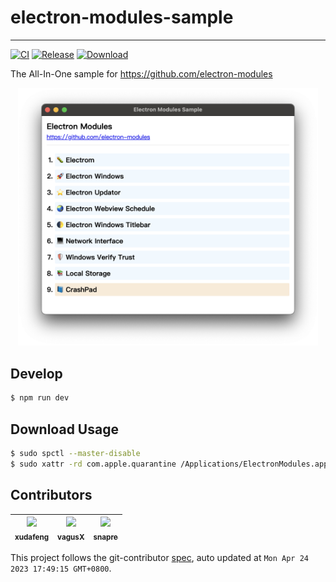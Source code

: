 # electron-modules-sample

---

[![CI](https://github.com/electron-modules/electron-modules-sample/actions/workflows/ci.yml/badge.svg?branch=main)](https://github.com/electron-modules/electron-modules-sample/actions/workflows/ci.yml)
[![Release](https://github.com/electron-modules/electron-modules-sample/actions/workflows/release.yml/badge.svg?branch=main)](https://github.com/electron-modules/electron-modules-sample/actions/workflows/release.yml)
[![Download](https://img.shields.io/badge/Download-passing-brightgreen?logo=github)](https://github.com/electron-modules/electron-modules-sample/releases)

The All-In-One sample for https://github.com/electron-modules

<p align="center">
  <img
    alt="Macaca"
    src="./demo.png"
    width="480"
  />
</p>

## Develop

```bash
$ npm run dev
```

## Download Usage

```bash
$ sudo spctl --master-disable
$ sudo xattr -rd com.apple.quarantine /Applications/ElectronModules.app
```

<!-- GITCONTRIBUTOR_START -->

## Contributors

|[<img src="https://avatars.githubusercontent.com/u/1011681?v=4" width="100px;"/><br/><sub><b>xudafeng</b></sub>](https://github.com/xudafeng)<br/>|[<img src="https://avatars.githubusercontent.com/u/6828924?v=4" width="100px;"/><br/><sub><b>vagusX</b></sub>](https://github.com/vagusX)<br/>|[<img src="https://avatars.githubusercontent.com/u/52845048?v=4" width="100px;"/><br/><sub><b>snapre</b></sub>](https://github.com/snapre)<br/>|
| :---: | :---: | :---: |


This project follows the git-contributor [spec](https://github.com/xudafeng/git-contributor), auto updated at `Mon Apr 24 2023 17:49:15 GMT+0800`.

<!-- GITCONTRIBUTOR_END -->
